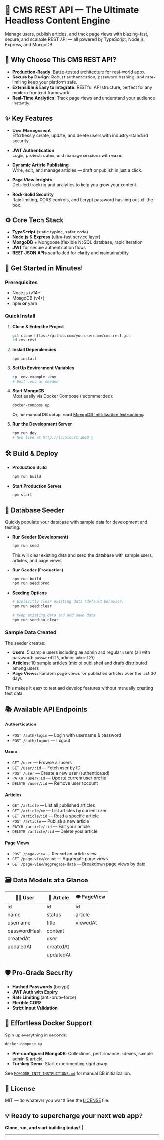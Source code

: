# 🚀 **CMS REST API — The Ultimate Headless Content Engine**

Manage users, publish articles, and track page views with blazing-fast, secure, and scalable REST API — all powered by TypeScript, Node.js, Express, and MongoDB.

## 🎯 Why Choose This CMS REST API?

- **Production-Ready**: Battle-tested architecture for real-world apps.
- **Secure by Design**: Robust authentication, password hashing, and rate-limiting keep your platform safe.
- **Extensible & Easy to Integrate**: RESTful API structure, perfect for any modern frontend framework.
- **Real-Time Analytics**: Track page views and understand your audience instantly.

## ✨ **Key Features**

- **User Management**  
  Effortlessly create, update, and delete users with industry-standard security.

- **JWT Authentication**  
  Login, protect routes, and manage sessions with ease.

- **Dynamic Article Publishing**  
  Write, edit, and manage articles — draft or publish in just a click.

- **Page View Insights**  
  Detailed tracking and analytics to help you grow your content.

- **Rock-Solid Security**  
  Rate limiting, CORS controls, and bcrypt password hashing out-of-the-box.

## ⚙️ **Core Tech Stack**

- **TypeScript** (static typing, safer code)
- **Node.js** & **Express** (ultra-fast service layer)
- **MongoDB** + Mongoose (flexible NoSQL database, rapid iteration)
- **JWT** for secure authentication flows
- **REST JSON APIs** scaffolded for clarity and maintainability

## 🚦 **Get Started in Minutes!**

### Prerequisites

- Node.js (v14+)
- MongoDB (v4+)
- npm **or** yarn

### Quick Install

1. **Clone & Enter the Project**
    ```bash
    git clone https://github.com/yourusername/cms-rest.git
    cd cms-rest
    ```

2. **Install Dependencies**
    ```bash
    npm install
    ```

3. **Set Up Environment Variables**
    ```bash
    cp .env.example .env
    # Edit .env as needed
    ```

4. **Start MongoDB**  
   Most easily via Docker Compose (recommended):
    ```bash
    docker-compose up
    ```
   Or, for manual DB setup, read [MongoDB Initialization Instructions](MONGODB_INIT_INSTRUCTIONS.md).

5. **Run the Development Server**
    ```bash
    npm run dev
    # Now live at http://localhost:3000 🚀
    ```

## 🛠️ **Build & Deploy**

- **Production Build**
    ```bash
    npm run build
    ```
- **Start Production Server**
    ```bash
    npm start
    ```

## 🌱 **Database Seeder**

Quickly populate your database with sample data for development and testing:

- **Run Seeder (Development)**
    ```bash
    npm run seed
    ```
    This will clear existing data and seed the database with sample users, articles, and page views.

- **Run Seeder (Production)**
    ```bash
    npm run build
    npm run seed:prod
    ```

- **Seeding Options**
    ```bash
    # Explicitly clear existing data (default behavior)
    npm run seed:clear
    
    # Keep existing data and add seed data
    npm run seed:no-clear
    ```

### Sample Data Created

The seeder creates:

- **Users**: 5 sample users including an admin and regular users (all with password: `password123`, admin: `admin123`)
- **Articles**: 10 sample articles (mix of published and draft) distributed among users
- **Page Views**: Random page views for published articles over the last 30 days

This makes it easy to test and develop features without manually creating test data.

## 📚 **Available API Endpoints**

#### **Authentication**
- `POST /auth/login` — Login with username & password
- `POST /auth/logout` — Logout

#### **Users**
- `GET /user` — Browse all users
- `GET /user/:id` — Fetch user by ID
- `POST /user` — Create a new user (authenticated)
- `PATCH /user/:id` — Update current user profile
- `DELETE /user/:id` — Remove user account

#### **Articles**
- `GET /article` — List all published articles
- `GET /article/me` — List articles by current user
- `GET /article/:id` — Read a specific article
- `POST /article` — Publish a new article
- `PATCH /article/:id` — Edit your article
- `DELETE /article/:id` — Delete your article

#### **Page Views**
- `POST /page-view` — Record an article view
- `GET /page-view/count` — Aggregate page views
- `GET /page-view/aggregate-date` — Breakdown page views by date

## 🗃️ **Data Models at a Glance**

| 🧑‍💻 **User**     | 📄 **Article**     | 👁️ **PageView**     |
|-------------|------------------|------------------|
| id          | id               | id               |
| name        | status           | article          |
| username    | title            | viewedAt         |
| passwordHash| content          |                  |
| createdAt   | user             |                  |
| updatedAt   | createdAt        |                  |
|             | updatedAt        |                  |

## 🛡️ **Pro-Grade Security**

- **Hashed Passwords** (bcrypt)
- **JWT Auth with Expiry**
- **Rate Limiting** (anti-brute-force)
- **Flexible CORS**
- **Strict Input Validation**

## 🐳 **Effortless Docker Support**

Spin up everything in seconds:
```bash
docker-compose up
```
- **Pre-configured MongoDB**: Collections, performance indexes, sample admin & article.
- **Turnkey Demo**: Start experimenting *right away*.

See [`MONGODB_INIT_INSTRUCTIONS.md`](MONGODB_INIT_INSTRUCTIONS.md) for manual DB initialization.

## 📄 **License**

MIT — do whatever you want! See the [LICENSE](LICENSE) file.

## 💡 Ready to supercharge your next web app?
**Clone, run, and start building today!** 🚀

---